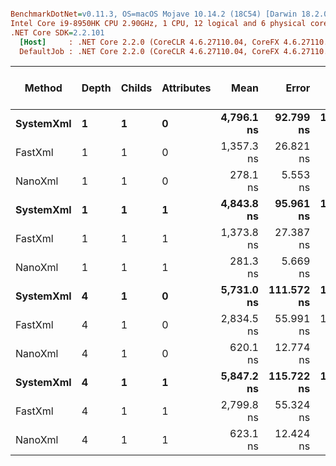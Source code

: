 ``` ini

BenchmarkDotNet=v0.11.3, OS=macOS Mojave 10.14.2 (18C54) [Darwin 18.2.0]
Intel Core i9-8950HK CPU 2.90GHz, 1 CPU, 12 logical and 6 physical cores
.NET Core SDK=2.2.101
  [Host]     : .NET Core 2.2.0 (CoreCLR 4.6.27110.04, CoreFX 4.6.27110.04), 64bit RyuJIT
  DefaultJob : .NET Core 2.2.0 (CoreCLR 4.6.27110.04, CoreFX 4.6.27110.04), 64bit RyuJIT


```
|    Method | Depth | Childs | Attributes |       Mean |      Error |     StdDev | Gen 0/1k Op | Gen 1/1k Op | Gen 2/1k Op | Allocated Memory/Op |
|---------- |------ |------- |----------- |-----------:|-----------:|-----------:|------------:|------------:|------------:|--------------------:|
| **SystemXml** |     **1** |      **1** |          **0** | **4,796.1 ns** |  **92.799 ns** | **120.664 ns** |      **1.9531** |      **0.0687** |           **-** |             **12312 B** |
|   FastXml |     1 |      1 |          0 | 1,357.3 ns |  26.821 ns |  46.264 ns |      0.2193 |           - |           - |              1384 B |
|   NanoXml |     1 |      1 |          0 |   278.1 ns |   5.553 ns |   8.645 ns |      0.1216 |           - |           - |               768 B |
| **SystemXml** |     **1** |      **1** |          **1** | **4,843.8 ns** |  **95.961 ns** | **170.570 ns** |      **1.9531** |      **0.0687** |           **-** |             **12312 B** |
|   FastXml |     1 |      1 |          1 | 1,373.8 ns |  27.387 ns |  52.106 ns |      0.2193 |           - |           - |              1384 B |
|   NanoXml |     1 |      1 |          1 |   281.3 ns |   5.669 ns |   8.485 ns |      0.1216 |           - |           - |               768 B |
| **SystemXml** |     **4** |      **1** |          **0** | **5,731.0 ns** | **111.572 ns** | **119.381 ns** |      **2.0370** |      **0.0763** |           **-** |             **12864 B** |
|   FastXml |     4 |      1 |          0 | 2,834.5 ns |  55.991 ns | 111.820 ns |      0.4463 |      0.0038 |           - |              2808 B |
|   NanoXml |     4 |      1 |          0 |   620.1 ns |  12.774 ns |  17.485 ns |      0.2470 |      0.0010 |           - |              1560 B |
| **SystemXml** |     **4** |      **1** |          **1** | **5,847.2 ns** | **115.722 ns** | **186.869 ns** |      **2.0370** |      **0.0763** |           **-** |             **12864 B** |
|   FastXml |     4 |      1 |          1 | 2,799.8 ns |  55.324 ns |  90.899 ns |      0.4463 |      0.0038 |           - |              2808 B |
|   NanoXml |     4 |      1 |          1 |   623.1 ns |  12.424 ns |  17.005 ns |      0.2480 |      0.0010 |           - |              1560 B |
